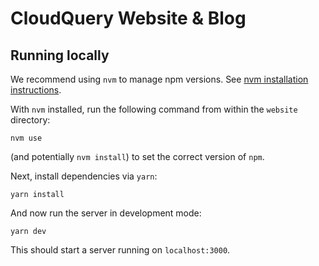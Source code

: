# CloudQuery Website & Blog

## Running locally

We recommend using `nvm` to manage npm versions. See [nvm installation instructions](https://github.com/nvm-sh/nvm#installing-and-updating).

With `nvm` installed, run the following command from within the `website` directory:

```shell copy
nvm use
```

(and potentially `nvm install`) to set the correct version of `npm`.

Next, install dependencies via `yarn`:

```shell copy
yarn install
```

And now run the server in development mode:

```shell copy
yarn dev
```

This should start a server running on `localhost:3000`.